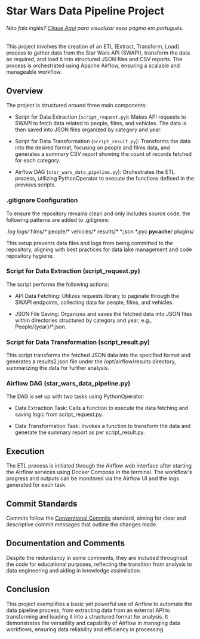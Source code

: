 # Star Wars Data Pipeline Project

<h6>Não fala inglês? <a href="https://github.com/ivanDourado/clone_star_wars/blob/main/README.md">Clique Aqui</a> para visualizar essa página em português.</h6>

This project involves the creation of an ETL (Extract, Transform, Load) process to gather data from the Star Wars API (SWAPI), transform the data as required, and load it into structured JSON files and CSV reports. The process is orchestrated using Apache Airflow, ensuring a scalable and manageable workflow.

## Overview

The project is structured around three main components:

- Script for Data Extraction (`script_request.py`): Makes API requests to SWAPI to fetch data related to people, films, and vehicles. The data is then saved into JSON files organized by category and year.
  
- Script for Data Transformation (`script_result.py`): Transforms the data into the desired format, focusing on people and films data, and generates a summary CSV report showing the count of records fetched for each category.

- Airflow DAG (`star_wars_data_pipeline.py`): Orchestrates the ETL process, utilizing PythonOperator to execute the functions defined in the previous scripts.

### .gitignore Configuration

To ensure the repository remains clean and only includes source code, the following patterns are added to .gitignore:

*.log
logs/*
films/*
people/*
vehicles/*
results/*
*.json
*.pyc
__pycache__/
plugins/

This setup prevents data files and logs from being committed to the repository, aligning with best practices for data lake management and code repository hygiene.

### Script for Data Extraction (script_request.py)

The script performs the following actions:

- API Data Fetching: Utilizes requests library to paginate through the SWAPI endpoints, collecting data for people, films, and vehicles.
  
- JSON File Saving: Organizes and saves the fetched data into JSON files within directories structured by category and year, e.g., People/{year}/*.json.

### Script for Data Transformation (script_result.py)

This script transforms the fetched JSON data into the specified format and generates a results2.json file under the /opt/airflow/results directory, summarizing the data for further analysis.

### Airflow DAG (star_wars_data_pipeline.py)

The DAG is set up with two tasks using PythonOperator:

- Data Extraction Task: Calls a function to execute the data fetching and saving logic from script_request.py.

- Data Transformation Task: Invokes a function to transform the data and generate the summary report as per script_result.py.

## Execution

The ETL process is initiated through the Airflow web interface after starting the Airflow services using Docker Compose in the terminal. The workflow's progress and outputs can be monitored via the Airflow UI and the logs generated for each task.

## Commit Standards

Commits follow the [Conventional Commits](https://www.conventionalcommits.org/en/v1.0.0-beta.2/) standard, aiming for clear and descriptive commit messages that outline the changes made.

## Documentation and Comments

Despite the redundancy in some comments, they are included throughout the code for educational purposes, reflecting the transition from analysis to data engineering and aiding in knowledge assimilation.

## Conclusion

This project exemplifies a basic yet powerful use of Airflow to automate the data pipeline process, from extracting data from an external API to transforming and loading it into a structured format for analysis. It demonstrates the versatility and capability of Airflow in managing data workflows, ensuring data reliability and efficiency in processing.
